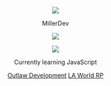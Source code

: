 <p align="center">  
<img src="https://cdn.discordapp.com/attachments/859257854313758720/1100945214752968774/Milelr.png">
</p>
<p align="center">
    MillerDev
<p align="center">  
<img src="https://komarev.com/ghpvc/?username=Miller-Dev1&color=grey">
</p>
    <p align="center">
  <img src="https://discord.c99.nl/widget/theme-4/376133235203244054.png"/>
</p>
<p align="center">
Currently learning JavaScript
<p align="center">
    <a href="https://discord.gg/outlawdevelopment">Outlaw Development</a>
    <a href="https://discord.gg/lawrld">LA World RP</a>
